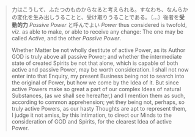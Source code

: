 



> 力はこうして、ふたつのものからなると考えられる。すなわち、なんらかの変化を生み出しうることと、受け取りうることである。〔…〕後者を**受動的力** *Passive Power* と呼んでよい
> *Power* thus considered is twofold, *viz*. as able to make, or able to receive any change: The one may be called *Active*, and the other *Passive Power*. 
> 
> Whether Matter be not wholly destitute of active Power, as its Author GOD is truly above all passive Power; and whether the intermediate state of created Spirits be not that alone, which is capable of both active and passive Power, may be worth  consideration. I shall not now enter into that Enquiry, my present Business being not to search into the original of Power, but how we come by the Idea of it. But since active Powers make so great a part of our complex Ideas of natural Substances, (as we shall see hereafter,) and I mention them as such, according to common apprehension; yet they being not, perhaps, so truly active Powers, as our hasty Thoughts are apt to represent them, I judge it not amiss, by this intimation, to direct our Minds to the consideration of GOD and Spirits, for the clearest Idea of active Power.